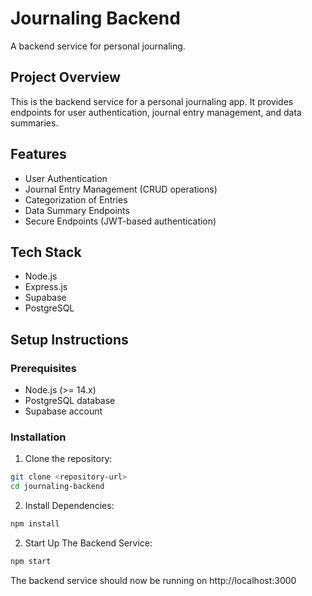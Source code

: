 # Journaling Backend

A backend service for personal journaling.

## Project Overview

This is the backend service for a personal journaling app. It provides endpoints for user authentication, journal entry management, and data summaries.

## Features

- User Authentication
- Journal Entry Management (CRUD operations)
- Categorization of Entries
- Data Summary Endpoints
- Secure Endpoints (JWT-based authentication)

## Tech Stack

- Node.js
- Express.js
- Supabase
- PostgreSQL

## Setup Instructions

### Prerequisites

- Node.js (>= 14.x)
- PostgreSQL database
- Supabase account

### Installation

1. Clone the repository:

```bash
git clone <repository-url>
cd journaling-backend
```

2. Install Dependencies:

```bash
npm install
```

2. Start Up The Backend Service:

```bash
npm start
```

The backend service should now be running on http://localhost:3000




